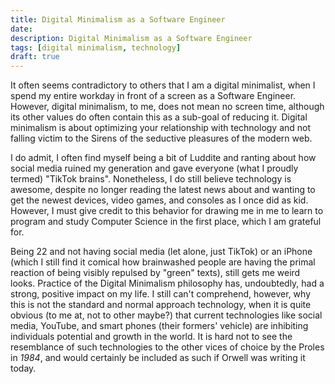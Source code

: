 ```yaml
---
title: Digital Minimalism as a Software Engineer
date:   
description: Digital Minimalism as a Software Engineer
tags: [digital minimalism, technology]
draft: true
---
```


  It often seems contradictory to others that I am a digital minimalist, when I spend my entire workday in front of a screen as a Software Engineer. However, digital minimalism, to me, does not mean no screen time, although its other values do often contain this as a sub-goal of reducing it. Digital minimalism is about optimizing your relationship with technology and not falling victim to the Sirens of the seductive pleasures of the modern web.

  I do admit, I often find myself being a bit of Luddite and ranting about how social media ruined my generation and gave everyone (what I proudly termed) "TikTok brains". Nonetheless, I do still believe technology is awesome, despite no longer reading the latest news about and wanting to get the newest devices, video games, and consoles as I once did as kid. However, I must give credit to this behavior for drawing me in me to learn to program and study Computer Science in the first place, which I am grateful for.

  Being 22 and not having social media (let alone, just TikTok) or an iPhone (which I still find it comical how brainwashed people are having the primal reaction of being visibly repulsed by "green" texts), still gets me weird looks. Practice of the Digital Minimalism philosophy has, undoubtedly, had a strong, positive impact on my life. I still can't comprehend, however, why this is not the standard and normal approach technology, when it is quite obvious (to me at, not to other maybe?) that current technologies like social media, YouTube, and smart phones (their formers' vehicle) are inhibiting individuals potential and growth in the world. It is hard not to see the resemblance of such technologies to the other vices of choice by the Proles in _1984_, and would certainly be included as such if Orwell was writing it today.
